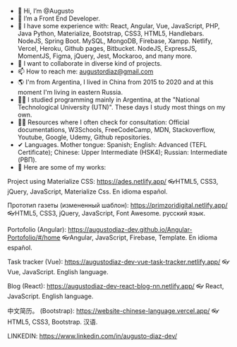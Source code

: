 - 👋 Hi, I’m @Augusto
- 👀 I’m a Front End Developer.
- 🌱 I have some experience with: React, Angular, Vue, JavaScript, PHP, Java Python, Materialize, Bootstrap, CSS3, HTML5, Handlebars. NodeJS, Spring Boot. MySQL, MongoDB, Firebase, Xampp. Netlify, Vercel, Heroku, Github pages, Bitbucket. NodeJS, ExpressJS, MomentJS, Figma, jQuery, Jest, Mockaroo, and many more.
- 💞️ I want to collaborate in diverse kind of projects.
- 📫 How to reach me: augustordiaz@gmail.com
- 🌎 I'm from Argentina, I lived in China from 2015 to 2020 and at this moment I'm living in eastern Russia.
- 🐱‍👤 I studied programming mainly in Argentina, at the "National Technological University (UTN)". These days I study most things on my own.
- 🐱‍👤 Resources where I often check for consultation: Official documentations, W3Schools, FreeCodeCamp, MDN, Stackoverflow, Youtube, Google, Udemy, Github repositories.
- ✔ Languages. Mother tongue: Spanish; English: Advanced (TEFL Certificate); Chinese: Upper Intermediate (HSK4); Russian: Intermediate (РВП).
- 👀 Here are some of my works: 

Project using Materialize CSS: 
https://ades.netlify.app/
👓HTML5, CSS3, jQuery, JavaScript, Materialize Css. En idioma español.

Прототип газеты (измененный шаблон):
https://primzoridigital.netlify.app/
👓HTML5, CSS3, jQuery, JavaScript, Font Awesome. русский язык.

Portofolio (Angular):
https://augustodiaz-dev.github.io/Angular-Portofolio/#/home
👓Angular, JavaScript, Firebase, Template. En idioma español.

Task tracker (Vue):
https://augustodiaz-dev-vue-task-tracker.netlify.app/
👓 Vue, JavaScript. English language.

Blog (React): 
https://augustodiaz-dev-react-blog-nn.netlify.app/
👓 React, JavaScript. English language.

中文简历。 (Bootstrap): 
https://website-chinese-language.vercel.app/
👓 HTML5, CSS3, Bootstrap. 汉语. 

LINKEDIN: https://www.linkedin.com/in/augusto-diaz-dev/


